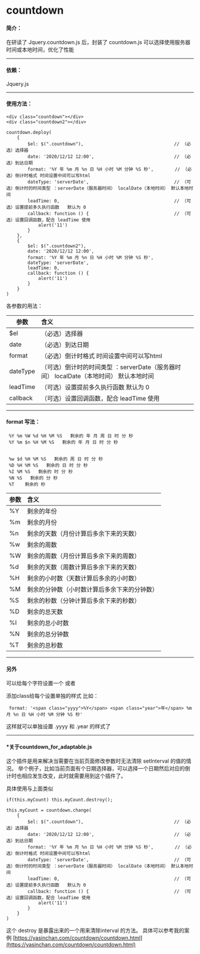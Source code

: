# countdown

#### 简介：
在研读了 Jquery.countdown.js 后，封装了 countdown.js
可以选择使用服务器时间或本地时间，优化了性能

----

#### 依赖：
Jquery.js

----

#### 使用方法：

```
<div class="countdown"></div>
<div class="countdown2"></div>
```

```
countdown.deploy(
    {
        $el: $(".countdown"),                                  // （必选）选择器
        date: '2020/12/12 12:00',                              // （必选）到达日期
        format: '%Y 年 %m 月 %n 日 %H 小时 %M 分钟 %S 秒',        // （必选）倒计时格式 时间设置中间可以写html
        dateType: 'serverDate',                                // （可选）倒计时的时间类型 ：serverDate（服务器时间） localDate（本地时间） 默认本地时间
        leadTime: 0,                                           // （可选）设置提前多久执行函数   默认为 0
        callback: function () {                                // （可选）设置回调函数，配合 leadTime 使用
            alert('11')
        }
    },
    {
        $el: $(".countdown2"),
        date: '2020/12/12 12:00',
        format: '%Y 年 %m 月 %n 日 %H 小时 %M 分钟 %S 秒',
        dateType: 'serverDate',
        leadTime: 0,
        callback: function () {
            alert('11')
        }
    }
)
```

各参数的用法：

| 参数     | 含义    |
| ----     | :-----  |
| $el      | （必选）选择器 |
| date     | （必选）到达日期 |
| format   | （必选）倒计时格式 时间设置中间可以写html |
| dateType | （可选）倒计时的时间类型 ：serverDate（服务器时间） localDate（本地时间） 默认本地时间 |
| leadTime | （可选）设置提前多久执行函数   默认为 0 |
| callback |（可选）设置回调函数，配合 leadTime 使用  |

----

#### format 写法：

```
 %Y %m %W %d %H %M %S   剩余的 年 月 周 日 时 分 秒
 %Y %m $n %H %M %S   剩余的 年 月 日 时 分 秒


 %w $d %H %M %S   剩余的 周 日 时 分 秒
 %D %H %M %S   剩余的 日 时 分 秒
 %I %M %S   剩余的 时 分 秒
 %N %S   剩余的 分 秒
 %T    剩余的 秒
 ```
| 参数     | 含义    |
| ----     | :-----  |
| %Y|	剩余的年份|
|%m	|	剩余的月份|
|%n	|	剩余的天数（月份计算后多余下来的天数）|
|%w	|	剩余的周数|
|%W|	剩余的周数（月份计算后多余下来的周数）|
|%d	|       剩余的天数（周数计算后多余下来的天数）|
|%H	|	剩余的小时数（天数计算后多余的小时数）|
|%M|	剩余的分钟数（小时数计算后多余下来的分钟数）|
|%S|		剩余的秒数（分钟计算后多余下来的秒数）|
|%D	|	剩余的总天数|
|%I	|	剩余的总小时数|
|%N|	剩余的总分钟数|
|%T|		剩余的总秒数|

----

#### 另外
  可以给每个字符设置一个<span> 或者 <div> 添加class给每个设置单独的样式 比如：

```
 format: '<span class="yyyy">%Y</span> <span class="year">年</span> %m 月 %n 日 %H 小时 %M 分钟 %S 秒'
```
 这样就可以单独设置 .yyyy 和 .year 的样式了

 ----

 #### *关于countdown_for_adaptable.js

 这个插件是用来解决当需要在当前页面修改参数时无法清除 setInterval 的值的情况。
 举个例子，比如当前页面有个日期选择器，可以选择一个日期然后对应的倒计时也相应发生改变，此时就需要用到这个插件了。

 具体使用与上面类似

```
if(this.myCount) this.myCount.destroy();

this.myCount = countdown.change(
    {
        $el: $(".countdown"),                                  // （必选）选择器
        date: '2020/12/12 12:00',                              // （必选）到达日期
        format: '%Y 年 %m 月 %n 日 %H 小时 %M 分钟 %S 秒',        // （必选）倒计时格式 时间设置中间可以写html
        dateType: 'serverDate',                                // （可选）倒计时的时间类型 ：serverDate（服务器时间） localDate（本地时间） 默认本地时间
        leadTime: 0,                                           // （可选）设置提前多久执行函数   默认为 0
        callback: function () {                                // （可选）设置回调函数，配合 leadTime 使用
            alert('11')
        }
    }
)
```
这个 destroy 是暴露出来的一个用来清除interval 的方法。
具体可以参考我的案例 [https://yasinchan.com/countdown/countdown.html](https://yasinchan.com/countdown/countdown.html)